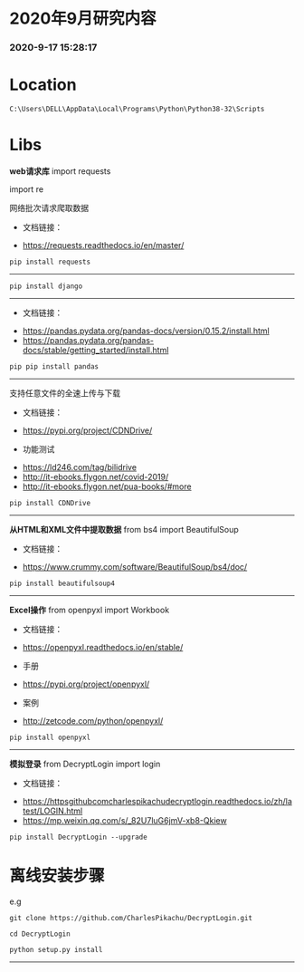 # 2020年9月研究内容
### 2020-9-17 15:28:17
# Location
```
C:\Users\DELL\AppData\Local\Programs\Python\Python38-32\Scripts
```

# Libs

__web请求库__
import requests

import re

网络批次请求爬取数据

+ 文档链接：
- https://requests.readthedocs.io/en/master/
```
pip install requests
```
- - -

```
pip install django
```
- - -
+ 文档链接：
- https://pandas.pydata.org/pandas-docs/version/0.15.2/install.html
- https://pandas.pydata.org/pandas-docs/stable/getting_started/install.html
```
pip pip install pandas
```
- - -
支持任意文件的全速上传与下载

+ 文档链接：
- https://pypi.org/project/CDNDrive/
+ 功能测试
- https://ld246.com/tag/bilidrive
- http://it-ebooks.flygon.net/covid-2019/
- http://it-ebooks.flygon.net/pua-books/#more
```
pip install CDNDrive
```
- - -
__从HTML和XML文件中提取数据__
from bs4 import BeautifulSoup

+ 文档链接：
- https://www.crummy.com/software/BeautifulSoup/bs4/doc/
```
pip install beautifulsoup4
```
- - -
__Excel操作__
from openpyxl import Workbook

+ 文档链接：
- https://openpyxl.readthedocs.io/en/stable/
+ 手册
- https://pypi.org/project/openpyxl/
+ 案例
- http://zetcode.com/python/openpyxl/
```
pip install openpyxl
```
- - -
__模拟登录__
from DecryptLogin import login

+ 文档链接：
- https://httpsgithubcomcharlespikachudecryptlogin.readthedocs.io/zh/latest/LOGIN.html
- https://mp.weixin.qq.com/s/_82U7luG6jmV-xb8-Qkiew
```
pip install DecryptLogin --upgrade
```

# 离线安装步骤

e.g
```
git clone https://github.com/CharlesPikachu/DecryptLogin.git

cd DecryptLogin

python setup.py install
```
---

